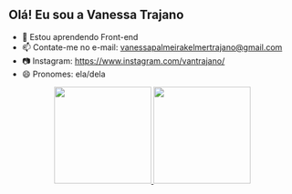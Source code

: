 ## Olá! Eu sou a Vanessa Trajano

- 🌱 Estou aprendendo Front-end
- 📫 Contate-me no e-mail: vanessapalmeirakelmertrajano@gmail.com
- 📷 Instagram: https://www.instagram.com/vantrajano/
- 😄 Pronomes: ela/dela

<div align="center">
  <a href="https://github.com/VanessaTrajano">
  <img height="170em" src="https://github-readme-stats.vercel.app/api?username=VanessaTrajano&show_icons=true&theme=cobalt&include_all_commits=true&count_private=true"/>
  <img height="170em" src="https://github-readme-stats.vercel.app/api/top-langs/?username=VanessaTrajano&layout=compact&langs_count=7&theme=cobalt"/>
</div>
  
  ##
 
